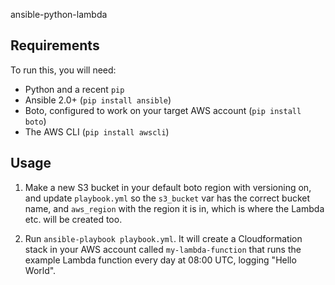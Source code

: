 ansible-python-lambda

Requirements
------------

To run this, you will need:

* Python and a recent `pip`
* Ansible 2.0+ (`pip install ansible`)
* Boto, configured to work on your target AWS account (`pip install boto`)
* The AWS CLI (`pip install awscli`)

Usage
-----

1. Make a new S3 bucket in your default boto region with versioning on, and
   update `playbook.yml` so the `s3_bucket` var has the correct bucket name,
   and `aws_region` with the region it is in, which is where the Lambda etc.
   will be created too.

2. Run `ansible-playbook playbook.yml`. It will create a Cloudformation stack
   in your AWS account called `my-lambda-function` that runs the example Lambda
   function every day at 08:00 UTC, logging "Hello World".

